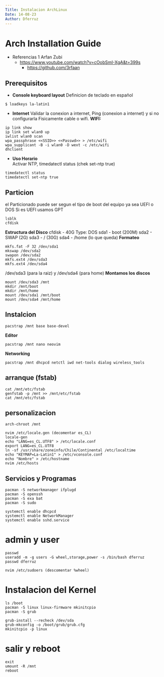 ```yaml
---
Title: Instalacion ArchLinux
Date: 14-08-23
Author: Dferruz
---
```

# Arch Installation Guide
- Referencias
  1 Arfan Zubi
    - https://www.youtube.com/watch?v=cOobSmI-XgA&t=399s
		- https://github.com/3rfaan
## Prerequisitos
- **Console keyboard layout**
Definicion de teclado en español
```
$ loadkeys la-latin1
```
- **Internet**
Validar la conexion a internet, Ping (conexion a internet) y si no configurarla
Fisicamente cable o wifi.
**WIFI:**
```
ip link show
ip link set wlan0 up
iwlist wlan0 scan
wpa_passphrase <<SSID>> <<Passwd>> > /etc/wifi
wpa_supplicant -B -i wlan0 -D wext -c /etc/wifi
dhclient
```
- **Uso Horario**  
Activar NTP, timedatectl status (chek set-ntp true)
```
timedatectl status
timedatectl set-ntp true
```
## Particion 
el Particionado puede ser segun el tipo de boot del equipo ya sea UEFI o DOS
Si es UEFI usamos GPT 
```
lsblk
cfdisk 
```
**Estructura del Disco**
cfdisk - 40G
Type: DOS
sda1 - boot (200M)
sda2 - SWAP (2G)
sda3 - / (30G)
sda4 - /home (lo que queda)
**Formateo**
```
mkfs.fat -F 32 /dev/sda1
mkswap /dev/sda2
swapon /dev/sda2
mkfs.ext4 /dev/sda3
mkfs.ext4 /dev/sda4
```
/dev/sda3 (para la raiz) y /dev/sda4 (para home)
**Montamos los discos**
```
mount /dev/sda3 /mnt
mkdir /mnt/boot
mkdir /mnt/home
mount /dev/sda1 /mnt/boot
mount /dev/sda4 /mnt/home
```
## Instalcion
```
pacstrap /mnt base base-devel
```
**Editor**
```
pacstrap /mnt nano neovim
```
**Networking**
```
pacstrap /mnt dhcpcd netctl iwd net-tools dialog wireless_tools
```
<!-- $ pacstrap -K /mnt base base-devel linux linux-firmware e2fsprogs dhcpcd networkmanager sof-firmware git neovim man-db man-pages texinfo -->

## arranque (fstab)
```
cat /mnt/etc/fstab
genfstab -p /mnt >> /mnt/etc/fstab
cat /mnt/etc/fstab
```
## personalizacion
```
arch-chroot /mnt
```
```
nvim /etc/locale.gen (decomentar es_CL)
locale-gen
echo "LANG=es_CL.UTF8" > /etc/locale.conf
export LANG=es_CL.UTF8
ln -sf /usr/share/zoneinfo/Chile/Continental /etc/localtime
echo "KEYMAP=La-Latin1" > /etc/vconsole.conf
echo "Nombre" > /etc/hostname
nvim /etc/hosts
```

## Servicios y Programas
```
pacman -S networkmanager ifplugd  
pacman -S openssh
pacman -S exa bat 
pacman -S sudo 
```
```
systemctl enable dhcpcd
systemctl enable NetworkManager
systemctl enable sshd.service
```
# admin y user
```
passwd
useradd -m -g users -G wheel,storage,power -s /bin/bash dferruz
passwd dferruz
```
```
nvim /etc/sudoers (descomentar %wheel)
```
# Instalacion del Kernel
```
ls /boot
pacman -S linux linux-firmware mkinitcpio
pacman -S grub
```
```
grub-install --recheck /dev/sda
grub-mkconfig -o /boot/grub/grub.cfg
mkinitcpio -p linux
```
# salir y reboot
```
exit
umount -R /mnt
reboot
```
<!--
# Instalación Archlinux
(1) Preparación
(2) Particionado 
(3) Instalación Sistema Base 
(4) Arranque
(5) Personalización del Sistema
(6) Servicios y Programas
(7) Administrador y usuarios
(8) Instalación del Kernel
(9) Salir, desmontar y Reboot

## Preparación 
**teclado**
```
loadkey la_latin1
```

**Internet**
**hora**

## Particionado 
## Instalación Sistema Base 
## Arranque
## Personalización del Sistema
## Servicios y Programas
## Administrador y usuarios
## Instalación del Kernel
## Salir, desmontar y Reboot

# dotfiles
Configuraciones personales: 
(1) qtile. Basada en antonio Sarosi 
(2) alacritty. 
(3) neovim.
(4) Rofi.

extraidas de otros repsitorios y adaptadas segun mi gusto.

Plugin importantes de nvim
https://www.tabnine.com/blog/top-vim-plugins/?utm_term=&utm_source=google.com&utm_medium=cpc&utm_campaign=14293437790&utm_content=&gclid=EAIaIQobChMIrfq1r7uS-AIVDlKRCh3zmwp7EAAYASAAEgIZ0PD_BwE
--!>
